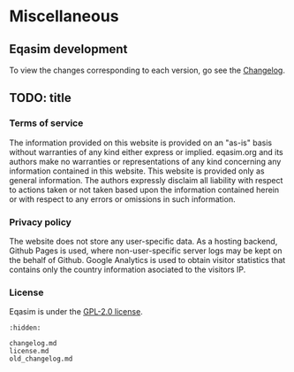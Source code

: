 # Miscellaneous

## Eqasim development

To view the changes corresponding to each version, go see the [Changelog](changelog.md).

## TODO: title

### Terms of service

The information provided on this website is provided on an "as-is" basis without warranties of any kind either express or implied. eqasim.org and its authors make no warranties or representations of any kind concerning any information contained in this website. This website is provided only as general information. The authors expressly disclaim all liability with respect to actions taken or not taken based upon the information contained herein or with respect to any errors or omissions in such information.

### Privacy policy

The website does not store any user-specific data. As a hosting backend, Github Pages is used, where non-user-specific server logs may be kept on the behalf of Github. Google Analytics is used to obtain visitor statistics that contains only the country information asociated to the visitors IP. 

### License

Eqasim is under the [GPL-2.0 license](license.md).


```{toctree}
:hidden:

changelog.md
license.md
old_changelog.md
```